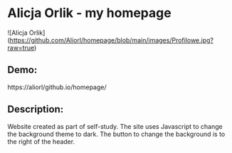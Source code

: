 # Alicja Orlik - my homepage

![Alicja Orlik] (https://github.com/Aliorl/homepage/blob/main/images/Profilowe.jpg?raw=true)

## Demo:

https://aliorl/github.io/homepage/

## Description:

Website created as part of self-study. The site uses Javascript to change the background theme to dark. The button to change the background is to the right of the header.
